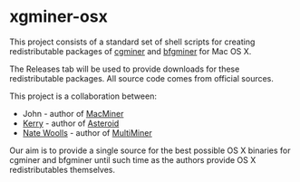 xgminer-osx
===========

This project consists of a standard set of shell scripts for creating redistributable packages of [cgminer][6] and [bfgminer][7] for Mac OS X.

The Releases tab will be used to provide downloads for these redistributable packages. All source code comes from official sources.

This project is a collaboration between:

* John - author of [MacMiner][5]
* [Kerry][3] - author of [Asteroid][4]
* [Nate Woolls][1] - author of [MultiMiner][2]

[1]: http://www.nwoolls.com/
[2]: https://github.com/nwoolls/MultiMiner
[3]: http://www.spaceman.ca/blog/
[4]: http://www.asteroidapp.com/
[5]: http://fabulouspanda.co.uk/macminer/
[6]: https://github.com/ckolivas/cgminer
[7]: https://github.com/luke-jr/bfgminer

Our aim is to provide a single source for the best possible OS X binaries for cgminer and bfgminer until such time as the authors provide OS X redistributables themselves.
